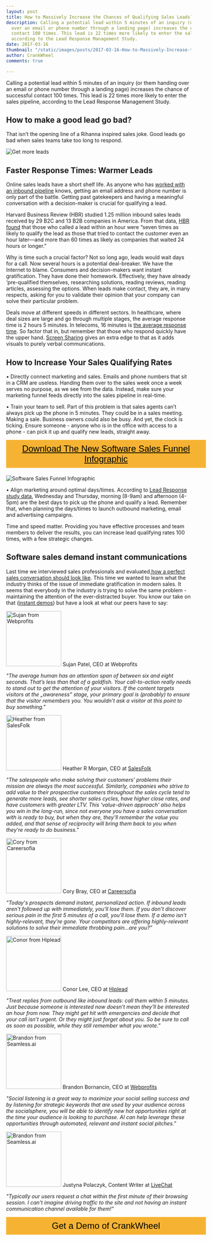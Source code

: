 ```yaml
---
layout: post
title: How to Massively Increase the Chances of Qualifying Sales Leads?
description: Calling a potential lead within 5 minutes of an inquiry (or them handing
  over an email or phone number through a landing page) increases the chance of successful
  contact 100 times. This lead is 22 times more likely to enter the sales pipeline,
  according to the Lead Response Management Study.
date: 2017-03-16
thumbnail: "/static/images/posts/2017-03-16-How-to-Massively-Increase-the-Chances-of-Qualifying-Sales-Leads/2017-03-16-how-to-massively-increase-the-chances-of-qualifying-sales-leads.jpg"
author: CrankWheel
comments: true

---
```

Calling a potential lead within 5 minutes of an inquiry (or them handing over an email or phone number through a landing page) increases the chance of successful contact 100 times. This lead is 22 times more likely to enter the sales pipeline, according to the Lead Response Management Study.

## How to make a good lead go bad?

That isn’t the opening line of a Rihanna inspired sales joke. Good leads go bad when sales teams take too long to respond.

<div class="wp-caption aligncenter noLightbox">
<img class="responsive-img" src="/static/images/posts/2017-03-16-how-to-massively-increase-the-chances-of-qualifying-sales-leads/2017-03-16-how-to-massively-increase-the-chances-of-qualifying-sales-leads-cover.jpg" alt="Get more leads" />
</div>

## Faster Response Times: Warmer Leads

Online sales leads have a short shelf life. As anyone who has [worked with an inbound pipeline](https://medium.com/@isnapshot_SalesPerformance/why-pipeline-management-does-not-work-b7367edb08ca#.dfo3pjyuc) knows, getting an email address and phone number is only part of the battle. Getting past gatekeepers and having a meaningful conversation with a decision-maker is crucial for qualifying a lead.

Harvard Business Review (HBR) studied 1.25 million inbound sales leads received by 29 B2C and 13 B2B companies in America. From that data, [HBR found](https://hbr.org/2011/03/the-short-life-of-online-sales-leads) that those who called a lead within an hour were “seven times as likely to qualify the lead as those that tried to contact the customer even an hour later—and more than 60 times as likely as companies that waited 24 hours or longer.”

Why is time such a crucial factor? Not so long ago, leads would wait days for a call. Now several hours is a potential deal-breaker. We have the Internet to blame. Consumers and decision-makers want instant gratification. They have done their homework. Effectively, they have already ‘pre-qualified themselves, researching solutions, reading reviews, reading articles, assessing the options. When leads make contact, they are, in many respects, asking for you to validate their opinion that your company can solve their particular problem.

Deals move at different speeds in different sectors. In healthcare, where deal sizes are large and go through multiple stages, the average response time is 2 hours 5 minutes. In telecoms, 16 minutes is [the average response time](https://www.allbusiness.com/much-fast-response-time-increase-sales-20484-1.html). So factor that in, but remember that those who respond quickly have the upper hand. [Screen Sharing](https://chrome.google.com/webstore/detail/dooinopjfnhlmmdkdepajfipfhlcmjgp) gives an extra edge to that as it adds visuals to purely verbal communications.

## How to Increase Your Sales Qualifying Rates

•	Directly connect marketing and sales. Emails and phone numbers that sit in a CRM are useless. Handing them over to the sales week once a week serves no purpose, as we see from the data. Instead, make sure your marketing funnel feeds directly into the sales pipeline in real-time.

•	Train your team to sell. Part of this problem is that sales agents can’t always pick up the phone in 5 minutes. They could be in a sales meeting. Making a sale. Business owners could also be busy. And yet, the clock is ticking. Ensure someone - anyone who is in the office with access to a phone - can pick it up and qualify new leads, straight away.

<div class="btn-signup"><a href="/sign-up-to-download/">Download The New Software Sales Funnel Infographic</a></div>
<div class="wp-caption aligncenter noLightbox">
<img class="responsive-img" src="/static/images/pages/sign-up-to-download/2017-03-16-how-to-massively-increase-the-chances-of-qualifying-sales-leads-700.jpg" alt="Software Sales Funnel Infographic" />
</div>

•	Align marketing around optimal days/times. According to [Lead Response study data](http://www.leadresponsemanagement.org/lrm_study), Wednesday and Thursday, morning (8-9am) and afternoon (4-5pm) are the best days to pick up the phone and qualify a lead. Remember that, when planning the days/times to launch outbound marketing, email and advertising campaigns.

Time and speed matter. Providing you have effective processes and team members to deliver the results, you can increase lead qualifying rates 100 times, with a few strategic changes.

## Software sales demand instant communications

Last time we interviewed sales professionals and evaluated[ how a perfect sales conversation should look like](http://crankwheel.com/the-perfect-sales-conversation/). This time we wanted to learn what the industry thinks of the issue of immediate gratification in modern sales. It seems that everybody in the industry is trying to solve the same problem - maintaining the attention of the ever-distracted buyer. You know our take on that ([instant demos](https://www.crankwheel.com/instant-demos)) but have a look at what our peers have to say:

<img class="size-medium" src="/static/images/posts/2017-03-16-how-to-massively-increase-the-chances-of-qualifying-sales-leads/cw_sujan_photo.png" alt="Sujan from Webprofits" width="150" height="150" /> Sujan Patel, CEO at Webprofits

<em>"The average human has an attention span of between six and eight seconds. That’s less than that of a goldfish. Your call-to-action really needs to stand out to get the attention of your visitors. If the content targets visitors at the „awareness” stage, your primary goal is (probably) to ensure that the visitor remembers you. You wouldn’t ask a visitor at this point to buy something."
</em>

<img class="size-medium" src="/static/images/posts/2017-03-16-how-to-massively-increase-the-chances-of-qualifying-sales-leads/cw_heather_photo.png" alt="Heather from SalesFolk" width="150" height="150" /> Heather R Morgan, CEO at [SalesFolk](https://www.salesfolk.com/)

<em>"The salespeople who make solving their customers' problems their mission are always the most successful. Similarly, companies who strive to add value to their prospective customers throughout the sales cycle tend to generate more leads, see shorter sales cycles, have higher close rates, and have customers with greater LTV. This 'value-driven approach' also helps you win in the long-run, since not everyone you have a sales conversation with is ready to buy, but when they are, they'll remember the value you added, and that sense of reciprocity will bring them back to you when they're ready to do business.”
</em>

<img class="size-medium" src="/static/images/posts/2017-03-16-how-to-massively-increase-the-chances-of-qualifying-sales-leads/cw_cory_photo.png" alt="Cory from Careersofia" width="150" height="150" /> Cory Bray, CEO at [Careersofia](https://www.careersofia.com/)

<em>"Today's prospects demand instant, personalized action. If inbound leads aren't followed up with immediately, you'll lose them. If you don't discover serious pain in the first 5 minutes of a call, you'll lose them. If a demo isn't highly-relevant, they're gone. Your competitors are offering highly-relevant solutions to solve their immediate throbbing pain...are you?”
</em>

<img class="size-medium" src="/static/images/posts/2017-03-16-how-to-massively-increase-the-chances-of-qualifying-sales-leads/cw_conor_photo.png" alt="Conor from Hiplead" width="150" height="150" /> Conor Lee, CEO at [Hiplead](https://www.hiplead.com/)

<em>"Treat replies from outbound like inbound leads: call them within 5 minutes. Just because someone is interested now doesn’t mean they’ll be interested an hour from now. They might get hit with emergencies and decide that your call isn’t urgent. Or they might just forget about you. So be sure to call as soon as possible, while they still remember what you wrote.”
</em>

<img class="size-medium" src="/static/images/posts/2017-03-16-how-to-massively-increase-the-chances-of-qualifying-sales-leads/cw_brandon_photo.png" alt="Brandon from Seamless.ai" width="150" height="150" /> Brandon Bornancin, CEO at [Webprofits](https://www.seamless.ai/)

<em>"Social listening is a great way to maximize your social selling success and by listening for strategic keywords that are used by your audience across the socialsphere, you will be able to identify new hot opportunities right at the time your audience is looking to purchase. AI can help leverage these opportunities through automated, relevant and instant social pitches.”
</em>

<img class="size-medium" src="/static/images/posts/2017-03-16-how-to-massively-increase-the-chances-of-qualifying-sales-leads/cw_justyna_photo.png" alt="Brandon from Seamless.ai" width="150" height="150" /> Justyna Polaczyk, Content Writer at [LiveChat](https://www.livechatinc.com/)

<em>"Typically our users request a chat within the first minute of their browsing session. I can't imagine driving traffic to the site and not having an instant communication channel available for them!”
</em>

<style>
.btn-signup {
padding-top: 11px !important;
border-radius: 0px !important;
background-color: #f6b333;
text-align: center;
padding: 10px 20px !important;
border: 0px !important;
width: 100%;
margin-bottom: 20px;
}
.btn-signup a {
color: black !important;
font-family: 'Titillium Web', sans-serif;
font-size: 24px !important;
font-weight: normal !important;
}
</style>
<div class="btn-signup"><a style="cursor: pointer;" class="crankwheel-com-showu-launch-button">Get a Demo of CrankWheel</a></div>